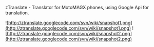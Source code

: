 zTranslate - Translator for MotoMAGX phones, using Google Api for translation.

![http://ztranslate.googlecode.com/svn/wiki/snapshot1.png](http://ztranslate.googlecode.com/svn/wiki/snapshot1.png)
![http://ztranslate.googlecode.com/svn/wiki/snapshot2.png](http://ztranslate.googlecode.com/svn/wiki/snapshot2.png)